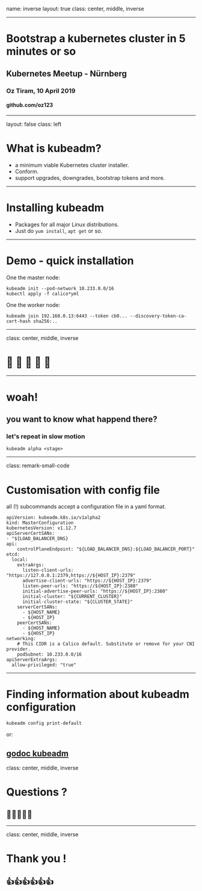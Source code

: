 name: inverse
layout: true
class: center, middle, inverse

---
# Bootstrap a kubernetes cluster in 5 minutes or so
## Kubernetes Meetup - Nürnberg
### Oz Tiram, 10 April 2019
#### github.com/oz123

---
layout: false
class: left

# What is kubeadm?

 * a minimum viable Kubernetes cluster installer. 
 * Conform.
 * support upgrades, downgrades, bootstrap tokens and more.

---
# Installing kubeadm

 * Packages for all major Linux distributions.
 * Just do `yum install`,  `apt get` or so.

---
# Demo - quick installation

One the master node:

```
kubeadm init --pod-network 10.233.0.0/16
kubectl apply -f calico*yml
```

One the worker node:

```
kubeadm join 192.168.0.13:6443 --token cb0... --discovery-token-ca-cert-hash sha256:..
```

---
class: center, middle, inverse
 	
#     👏 👏 👏 👏 👏

---
# woah!

## you want to know what happend there?

### let's repeat in slow motion

```
kubeadm alpha <stage>
```
---
class: remark-small-code
# Customisation with config file

all (!) subcommands accept a configuration file in a yaml format.

```
apiVersion: kubeadm.k8s.io/v1alpha2
kind: MasterConfiguration
kubernetesVersion: v1.12.7
apiServerCertSANs:
- "${LOAD_BALANCER_DNS}
api:
    controlPlaneEndpoint: "${LOAD_BALANCER_DNS}:${LOAD_BALANCER_PORT}"
etcd:
  local:
    extraArgs:
      listen-client-urls: "https://127.0.0.1:2379,https://${HOST_IP}:2379"
      advertise-client-urls: "https://${HOST_IP}:2379"
      listen-peer-urls: "https://${HOST_IP}:2380"
      initial-advertise-peer-urls: "https://${HOST_IP}:2380"
      initial-cluster: "${CURRENT_CLUSTER}"
      initial-cluster-state: "${CLUSTER_STATE}"
    serverCertSANs:
      - ${HOST_NAME}
      - ${HOST_IP}
    peerCertSANs:
      - ${HOST_NAME}
      - ${HOST_IP}
networking:
    # This CIDR is a Calico default. Substitute or remove for your CNI provider.
    podSubnet: 10.233.0.0/16
apiServerExtraArgs:
  allow-privileged: "true"
```
---
# Finding information about kubeadm configuration

```
kubeadm config print-default
```
or:

 [godoc kubeadm](https://godoc.org/k8s.io/kubernetes/cmd/kubeadm/app/apis/kubeadm)
---
class: center, middle, inverse

# Questions ?

## 🤔🤔🤔🤔🤔

---
class: center, middle, inverse
#  Thank you !

## 👍👍👍👍👍👍
